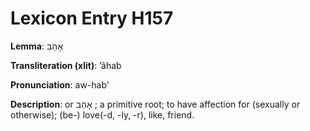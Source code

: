 # Lexicon Entry H157

**Lemma**: אָהַב

**Transliteration (xlit)**: ʼâhab

**Pronunciation**: aw-hab'

**Description**:
or אָהֵב ; a primitive root; to have affection for (sexually or otherwise); (be-) love(-d, -ly, -r), like, friend.
